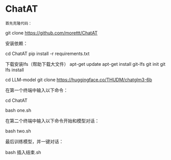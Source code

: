 # ChatAT
``` 
首先克隆代码：
``` 
git clone https://github.com/morettt/ChatAT

安装依赖：

cd ChatAT
pip install -r requirements.txt


下载安装lfs（帮助下载大文件）
apt-get update
apt-get install git-lfs
git init
git lfs install

cd LLM-model
git clone https://huggingface.co/THUDM/chatglm3-6b


在第一个终端中输入以下命令：

cd ChatAT

bash one.sh

在第二个终端中输入以下命令开始和模型对话：

bash two.sh

最后训练模型，并一键对话：


bash 插入结束.sh
